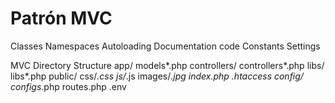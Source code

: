 # Patrón MVC

Classes
Namespaces
Autoloading
Documentation code
Constants
    Settings

MVC Directory Structure
    app/
        models*.php
        controllers/
            controllers*.php
    libs/
        libs*.php
    public/
        css/*.css
        js/*.js
        images/*.jpg
        index.php
        .htaccess
    config/
        configs*.php
    routes.php
    .env
